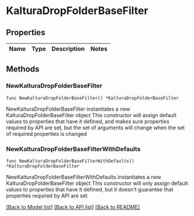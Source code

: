 # KalturaDropFolderBaseFilter

## Properties

Name | Type | Description | Notes
------------ | ------------- | ------------- | -------------

## Methods

### NewKalturaDropFolderBaseFilter

`func NewKalturaDropFolderBaseFilter() *KalturaDropFolderBaseFilter`

NewKalturaDropFolderBaseFilter instantiates a new KalturaDropFolderBaseFilter object
This constructor will assign default values to properties that have it defined,
and makes sure properties required by API are set, but the set of arguments
will change when the set of required properties is changed

### NewKalturaDropFolderBaseFilterWithDefaults

`func NewKalturaDropFolderBaseFilterWithDefaults() *KalturaDropFolderBaseFilter`

NewKalturaDropFolderBaseFilterWithDefaults instantiates a new KalturaDropFolderBaseFilter object
This constructor will only assign default values to properties that have it defined,
but it doesn't guarantee that properties required by API are set


[[Back to Model list]](../README.md#documentation-for-models) [[Back to API list]](../README.md#documentation-for-api-endpoints) [[Back to README]](../README.md)


